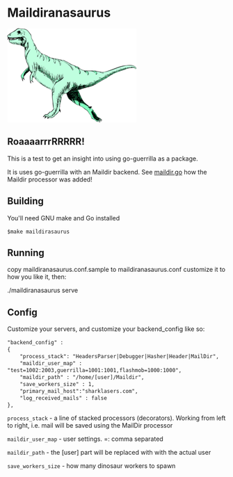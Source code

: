 # Maildiranasaurus

![Dino](/dino.png)

## RoaaaarrrRRRRR!

This is a test to get an insight into using go-guerrilla as a package.

It is uses go-guerrilla with an Maildir backend. See [maildir.go](https://github.com/flashmob/maildiranasaurus/blob/master/maildir.go) how the Maildir processor was added!

## Building

You'll need GNU make and Go installed

    $make maildirasaurus

## Running

copy maildiranasaurus.conf.sample to maildiranasaurus.conf
customize it to how you like it, then:

./maildiranasaurus serve

## Config

Customize your servers, and customize your backend_config like so:

    "backend_config" :
    {
        "process_stack": "HeadersParser|Debugger|Hasher|Header|MailDir",
        "maildir_user_map" : "test=1002:2003,guerrilla=1001:1001,flashmob=1000:1000",
        "maildir_path" : "/home/[user]/Maildir",
        "save_workers_size" : 1,
        "primary_mail_host":"sharklasers.com",
        "log_received_mails" : false
    },
    
`process_stack` - a line of stacked processors (decorators). 
Working from left to right, i.e. mail will be saved using the MailDir processor

`maildir_user_map` - user settings. <username>=<user id>:<group id> comma separated

`maildir_path` - the [user] part will be replaced with with the actual user

`save_workers_size` - how many dinosaur workers to spawn

